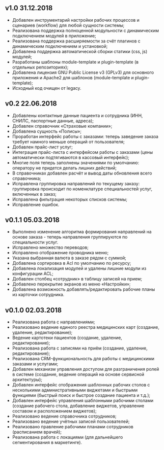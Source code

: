 ## v1.0 31.12.2018
* Добавлен инструментарий настройки рабочих процессов и сценариев (workflow) для любой сущности системы;
* Реализована поддержка полноценной модульности с динамическим подключением модулей в приложение;
* Реализована поддержка расширяемости за счёт плагинов с динамическим подключением и установкой;
* Добавлена поддержка автоматической сборки статики (css, js) модулей;
* Разработаны шаблоны module-template и plugin-template (в отдельных репозиториях);
* Добавлена лицензия GNU Public License v3 (GPLv3) для основного приложения и Apache2 для шаблонов (module-template и plugin-template);
* Исходный код очищен от legacy.

## v0.2 22.06.2018
* Добавлены контактные данные пациента и сотрудника (ИНН, СНИЛС, паспортные данные, адреса);
* Добавлен справочник «Страховые компании»;
* Добавлена сущность «Полисы»;
* Проработан интерфейс работы с заказами: теперь заведение заказа требует намного меньше операций от пользователя;
* Добавлен прайс-лист услуг;
* Интеграция прайс-листа с интерфейсом работы с заказами (цены автоматически подтягиваются в кассовый интерфейс);
* Многие поля теперь заполнены значениями по умолчанию: оператору не придется делать лишних действий;
* В справочниках добавлен расчёт и вывод даты обновления всего справочника;
* Исправлена группировка направлений по текущему заказу: группировка происходит по номенклатуре специальностей услуг, включенных в заказ;
* Исправлена фильтрация некоторых списков системы;
* Исправление ошибок.
 
## v0.1.1 05.03.2018
* Выполнено изменение алгоритма формирования направлений на основе заказа - теперь направления группируются по специальности услуг. 
* Исправлено множество переводов;
* Исправлено отображение проводника меню;
* Указана выбранная валюта в заказе рядом с суммой;
* Добавлена сортировка в Acl по умолчанию по ресурсу;
* Добавлена локализация модулей и удалены лишние модули из конфигурации ACL;
* Добавлен столбец «сотрудник» в таблицу записей на прием;
* Добавлено перекрытие экранов из меню «Настройки»;
* Добавлена возможность добавлять/редактировать рабочие планы из карточки сотрудника.

## v0.1.0 02.03.2018
* Реализована работа с направлениями;
* Реализовано ведение единого реестра медицинских карт (создание, удаление, редактирование);
* Ведение картотеки пациентов (создание, удаление, редактирование);
* Реализована работа с записями на приём (создание, удаление, редактирование);
* Реализована CRM-функциональность для работы с медицинскими заказами и услугами;
* Добавлен механизм управления доступом для разграничения ролей в системе (создание, ведение операций на основе сервисной архитектуры);
* Добавлен интерфейс отображения шаблонных рабочих столов с несколькими административными виджетами и быстрыми функциями (быстрый поиск и быстрое создание пациента и т.д.);
* Добавлен интерфейс управления шаблонными рабочими столами (создание рабочего стола, добавление виджетов, управление составом и расположением виджетов);
* Реализовано ведение справочника сотрудников;
* Реализовано ведение учётных записей пользователей;
* Реализовано правление рабочими планами сотрудников (расписанием врачей);
* Реализована работа с локациями (для дальнейшего сегментирования в маркетинге).